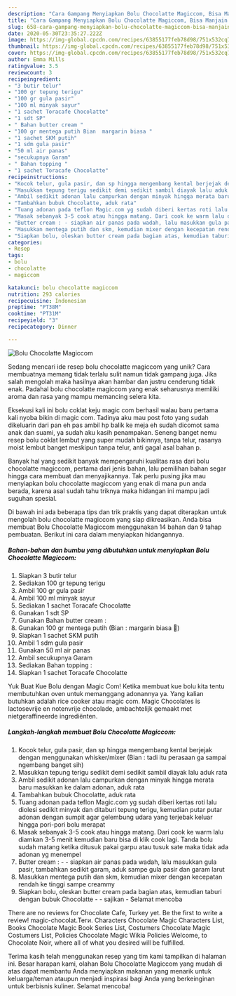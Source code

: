 ```yaml
---
description: "Cara Gampang Menyiapkan Bolu Chocolatte Magiccom, Bisa Manjain Lidah"
title: "Cara Gampang Menyiapkan Bolu Chocolatte Magiccom, Bisa Manjain Lidah"
slug: 658-cara-gampang-menyiapkan-bolu-chocolatte-magiccom-bisa-manjain-lidah
date: 2020-05-30T23:35:27.222Z
image: https://img-global.cpcdn.com/recipes/63855177feb78d98/751x532cq70/bolu-chocolatte-magiccom-foto-resep-utama.jpg
thumbnail: https://img-global.cpcdn.com/recipes/63855177feb78d98/751x532cq70/bolu-chocolatte-magiccom-foto-resep-utama.jpg
cover: https://img-global.cpcdn.com/recipes/63855177feb78d98/751x532cq70/bolu-chocolatte-magiccom-foto-resep-utama.jpg
author: Emma Mills
ratingvalue: 3.5
reviewcount: 3
recipeingredient:
- "3 butir telur"
- "100 gr tepung terigu"
- "100 gr gula pasir"
- "100 ml minyak sayur"
- "1 sachet Toracafe Chocolatte"
- "1 sdt SP"
- " Bahan butter cream "
- "100 gr mentega putih Bian  margarin biasa "
- "1 sachet SKM putih"
- "1 sdm gula pasir"
- "50 ml air panas"
- "secukupnya Garam"
- " Bahan topping "
- "1 sachet Toracafe Chocolatte"
recipeinstructions:
- "Kocok telur, gula pasir, dan sp hingga mengembang kental berjejak dengan menggunakan whisker/mixer (Bian : tadi itu perasaan ga sampai ngembang banget sih)"
- "Masukkan tepung terigu sedikit demi sedikit sambil diayak lalu aduk rata"
- "Ambil sedikit adonan lalu campurkan dengan minyak hingga merata baru masukkan ke dalam adonan, aduk rata"
- "Tambahkan bubuk Chocolatte, aduk rata"
- "Tuang adonan pada teflon Magic.com yg sudah diberi kertas roti lalu diolesi sedikit minyak dan ditaburi tepung terigu, kemudian putar putar adonan dengan sumpit agar gelembung udara yang terjebak keluar hingga pori-pori bolu merapat"
- "Masak sebanyak 3-5 cook atau hingga matang. Dari cook ke warm lalu diamkan 3-5 menit kemudian baru bisa di klik cook lagi. Tanda bolu sudah matang ketika ditusuk pakai garpu atau tusuk sate maka tidak ada adonan yg menempel"
- "Butter cream : - siapkan air panas pada wadah, lalu masukkan gula pasir, tambahkan sedikit garam, aduk sampe gula pasir dan garam larut"
- "Masukkan mentega putih dan skm, kemudian mixer dengan kecepatan rendah ke tinggi sampe creammy"
- "Siapkan bolu, oleskan butter cream pada bagian atas, kemudian taburi dengan bubuk Chocolatte - sajikan Selamat mencoba"
categories:
- Resep
tags:
- bolu
- chocolatte
- magiccom

katakunci: bolu chocolatte magiccom 
nutrition: 293 calories
recipecuisine: Indonesian
preptime: "PT38M"
cooktime: "PT31M"
recipeyield: "3"
recipecategory: Dinner

---
```



![Bolu Chocolatte Magiccom](https://img-global.cpcdn.com/recipes/63855177feb78d98/751x532cq70/bolu-chocolatte-magiccom-foto-resep-utama.jpg)

Sedang mencari ide resep bolu chocolatte magiccom yang unik? Cara membuatnya memang tidak terlalu sulit namun tidak gampang juga. Jika salah mengolah maka hasilnya akan hambar dan justru cenderung tidak enak. Padahal bolu chocolatte magiccom yang enak seharusnya memiliki aroma dan rasa yang mampu memancing selera kita.

Eksekusi kali ini bolu coklat keju magic com berhasil walau baru pertama kali nyoba bikin di magic com. Tadinya aku mau post foto yang sudah dikeluarin dari pan eh pas ambil hp balik ke meja eh sudah dicomot sama anak dan suami, ya sudah aku kasih penampakan. Seneng banget nemu resep bolu coklat lembut yang super mudah bikinnya, tanpa telur, rasanya moist lembut banget meskipun tanpa telur, anti gagal asal bahan p.

Banyak hal yang sedikit banyak mempengaruhi kualitas rasa dari bolu chocolatte magiccom, pertama dari jenis bahan, lalu pemilihan bahan segar hingga cara membuat dan menyajikannya. Tak perlu pusing jika mau menyiapkan bolu chocolatte magiccom yang enak di mana pun anda berada, karena asal sudah tahu triknya maka hidangan ini mampu jadi suguhan spesial.


Di bawah ini ada beberapa tips dan trik praktis yang dapat diterapkan untuk mengolah bolu chocolatte magiccom yang siap dikreasikan. Anda bisa membuat Bolu Chocolatte Magiccom menggunakan 14 bahan dan 9 tahap pembuatan. Berikut ini cara dalam menyiapkan hidangannya.

<!--inarticleads1-->

##### Bahan-bahan dan bumbu yang dibutuhkan untuk menyiapkan Bolu Chocolatte Magiccom:

1. Siapkan 3 butir telur
1. Sediakan 100 gr tepung terigu
1. Ambil 100 gr gula pasir
1. Ambil 100 ml minyak sayur
1. Sediakan 1 sachet Toracafe Chocolatte
1. Gunakan 1 sdt SP
1. Gunakan  Bahan butter cream :
1. Gunakan 100 gr mentega putih (Bian : margarin biasa 🤣)
1. Siapkan 1 sachet SKM putih
1. Ambil 1 sdm gula pasir
1. Gunakan 50 ml air panas
1. Ambil secukupnya Garam
1. Sediakan  Bahan topping :
1. Siapkan 1 sachet Toracafe Chocolatte


Yuk Buat Kue Bolu dengan Magic Com! Ketika membuat kue bolu kita tentu membutuhkan oven untuk memanggang adonannya ya. Yang kalian butuhkan adalah rice cooker atau magic com. Magic Chocolates is lactosevrije en notenvrije chocolade, ambachtelijk gemaakt met nietgeraffineerde ingrediënten. 

<!--inarticleads2-->

##### Langkah-langkah membuat Bolu Chocolatte Magiccom:

1. Kocok telur, gula pasir, dan sp hingga mengembang kental berjejak dengan menggunakan whisker/mixer (Bian : tadi itu perasaan ga sampai ngembang banget sih)
1. Masukkan tepung terigu sedikit demi sedikit sambil diayak lalu aduk rata
1. Ambil sedikit adonan lalu campurkan dengan minyak hingga merata baru masukkan ke dalam adonan, aduk rata
1. Tambahkan bubuk Chocolatte, aduk rata
1. Tuang adonan pada teflon Magic.com yg sudah diberi kertas roti lalu diolesi sedikit minyak dan ditaburi tepung terigu, kemudian putar putar adonan dengan sumpit agar gelembung udara yang terjebak keluar hingga pori-pori bolu merapat
1. Masak sebanyak 3-5 cook atau hingga matang. Dari cook ke warm lalu diamkan 3-5 menit kemudian baru bisa di klik cook lagi. Tanda bolu sudah matang ketika ditusuk pakai garpu atau tusuk sate maka tidak ada adonan yg menempel
1. Butter cream : - - siapkan air panas pada wadah, lalu masukkan gula pasir, tambahkan sedikit garam, aduk sampe gula pasir dan garam larut
1. Masukkan mentega putih dan skm, kemudian mixer dengan kecepatan rendah ke tinggi sampe creammy
1. Siapkan bolu, oleskan butter cream pada bagian atas, kemudian taburi dengan bubuk Chocolatte - - sajikan - Selamat mencoba


There are no reviews for Chocolate Cafe, Turkey yet. Be the first to write a review! magic-chocolat.Теги. Characters Chocolate Magic Characters List, Books Chocolate Magic Book Series List, Costumers Chocolate Magic Costumers List, Policies Chocolate Magic Wikia Policies Welcome, to Chocolate Noir, where all of what you desired will be fulfilled. 

Terima kasih telah menggunakan resep yang tim kami tampilkan di halaman ini. Besar harapan kami, olahan Bolu Chocolatte Magiccom yang mudah di atas dapat membantu Anda menyiapkan makanan yang menarik untuk keluarga/teman ataupun menjadi inspirasi bagi Anda yang berkeinginan untuk berbisnis kuliner. Selamat mencoba!

